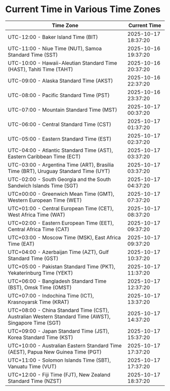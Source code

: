 # Current Time in Various Time Zones

| Time Zone | Current Time |
|-----------|--------------|
| UTC-12:00 - Baker Island Time (BIT) | 2025-10-17 18:37:20 |
| UTC-11:00 - Niue Time (NUT), Samoa Standard Time (SST) | 2025-10-16 19:37:20 |
| UTC-10:00 - Hawaii-Aleutian Standard Time (HAST), Tahiti Time (TAHT) | 2025-10-16 20:37:20 |
| UTC-09:00 - Alaska Standard Time (AKST) | 2025-10-16 22:37:20 |
| UTC-08:00 - Pacific Standard Time (PST) | 2025-10-16 23:37:20 |
| UTC-07:00 - Mountain Standard Time (MST) | 2025-10-17 00:37:20 |
| UTC-06:00 - Central Standard Time (CST) | 2025-10-17 01:37:20 |
| UTC-05:00 - Eastern Standard Time (EST) | 2025-10-17 02:37:20 |
| UTC-04:00 - Atlantic Standard Time (AST), Eastern Caribbean Time (ECT) | 2025-10-17 03:37:20 |
| UTC-03:00 - Argentina Time (ART), Brasília Time (BRT), Uruguay Standard Time (UYT) | 2025-10-17 03:37:20 |
| UTC-02:00 - South Georgia and the South Sandwich Islands Time (SGT) | 2025-10-17 04:37:20 |
| UTC±00:00 - Greenwich Mean Time (GMT), Western European Time (WET) | 2025-10-17 07:37:20 |
| UTC+01:00 - Central European Time (CET), West Africa Time (WAT) | 2025-10-17 08:37:20 |
| UTC+02:00 - Eastern European Time (EET), Central Africa Time (CAT) | 2025-10-17 09:37:20 |
| UTC+03:00 - Moscow Time (MSK), East Africa Time (EAT) | 2025-10-17 09:37:20 |
| UTC+04:00 - Azerbaijan Time (AZT), Gulf Standard Time (GST) | 2025-10-17 10:37:20 |
| UTC+05:00 - Pakistan Standard Time (PKT), Yekaterinburg Time (YEKT) | 2025-10-17 11:37:20 |
| UTC+06:00 - Bangladesh Standard Time (BST), Omsk Time (OMST) | 2025-10-17 12:37:20 |
| UTC+07:00 - Indochina Time (ICT), Krasnoyarsk Time (KRAT) | 2025-10-17 13:37:20 |
| UTC+08:00 - China Standard Time (CST), Australian Western Standard Time (AWST), Singapore Time (SGT) | 2025-10-17 14:37:20 |
| UTC+09:00 - Japan Standard Time (JST), Korea Standard Time (KST) | 2025-10-17 15:37:20 |
| UTC+10:00 - Australian Eastern Standard Time (AEST), Papua New Guinea Time (PGT) | 2025-10-17 17:37:20 |
| UTC+11:00 - Solomon Islands Time (SBT), Vanuatu Time (VUT) | 2025-10-17 17:37:20 |
| UTC+12:00 - Fiji Time (FJT), New Zealand Standard Time (NZST) | 2025-10-17 18:37:20 |
